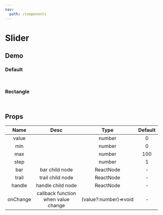 ```yaml
---
nav:
  path: /components
---
```


# Slider

## Demo

### Default

<code src="./demo/default.tsx"> </code>

### Rectangle

<code src="./demo/rectangle.tsx"> </code>

## Props

|   Name   |                Desc                 |         Type          | Default |
| :------: | :---------------------------------: | :-------------------: | :-----: |
|  value   |                                     |        number         |    0    |
|   min    |                                     |        number         |    0    |
|   max    |                                     |        number         |   100   |
|   step   |                                     |        number         |    1    |
|   bar    |           bar child node            |       ReactNode       |    -    |
|  trail   |          trail child node           |       ReactNode       |    -    |
|  handle  |          handle child node          |       ReactNode       |    -    |
| onChange | callback function when value change | (value?:number)=>void |    -    |

<!-- | active  | whether show animation in trail node |  boolean  |         | -->
